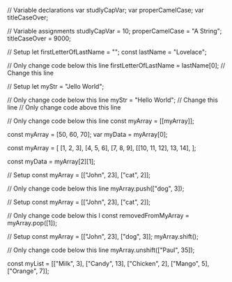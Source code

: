 // Variable declarations
var studlyCapVar;
var properCamelCase;
var titleCaseOver;

// Variable assignments
studlyCapVar = 10;
properCamelCase = "A String";
titleCaseOver = 9000;




// Setup
let firstLetterOfLastName = "";
const lastName = "Lovelace";

// Only change code below this line
 firstLetterOfLastName = lastName[0]; // Change this line


// Setup
let myStr = "Jello World";

// Only change code below this line
myStr = "Hello World"; // Change this line
// Only change code above this line



// Only change code below this line
const myArray = [[myArray]];

const myArray = [50, 60, 70];
var myData = myArray[0];


const myArray = [
  [1, 2, 3],
  [4, 5, 6],
  [7, 8, 9],
  [[10, 11, 12], 13, 14],
];

const myData = myArray[2][1];


// Setup
const myArray = [["John", 23], ["cat", 2]];

// Only change code below this line
myArray.push(["dog", 3]);


// Setup
const myArray = [["John", 23], ["cat", 2]];

// Only change code below this l
const removedFromMyArray = myArray.pop([1]);


// Setup
const myArray = [["John", 23], ["dog", 3]];
myArray.shift();

// Only change code below this line
myArray.unshift(["Paul", 35]);

const myList = [["Milk", 3], ["Candy", 13], ["Chicken", 2], ["Mango", 5], ["Orange", 7]];
